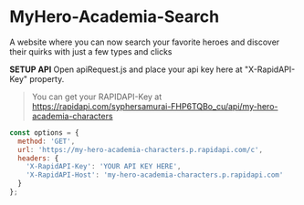 # MyHero-Academia-Search
A website where you can now search your favorite heroes and discover their quirks with just a few types and clicks 

**SETUP API**
Open apiRequest.js and place your api key here at "X-RapidAPI-Key" property.
> You can get your RAPIDAPI-Key at https://rapidapi.com/syphersamurai-FHP6TQBo_cu/api/my-hero-academia-characters

```javascript
const options = {
  method: 'GET',
  url: 'https://my-hero-academia-characters.p.rapidapi.com/c',
  headers: {
    'X-RapidAPI-Key': 'YOUR API KEY HERE',
    'X-RapidAPI-Host': 'my-hero-academia-characters.p.rapidapi.com'
  }
};

```
